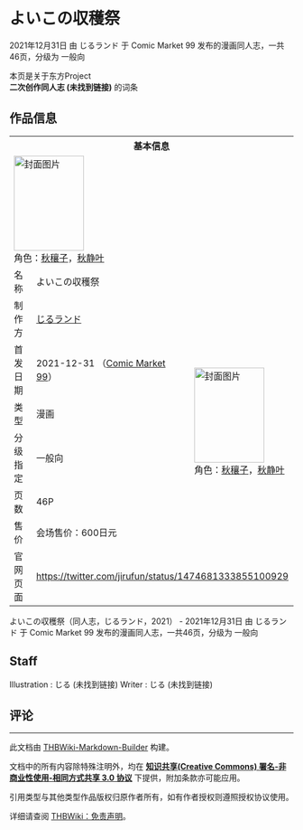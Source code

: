 # よいこの収穫祭

<!-- source html: G:\repos\THBWiki-Markdown-Builder\THBWikiMarkdown\Temp\main\2\26\ns0%3A%E3%82%88%E3%81%84%E3%81%93%E3%81%AE%E5%8F%8E%E7%A9%AB%E7%A5%AD.html -->

2021年12月31日 由 じるランド 于 Comic Market 99 发布的漫画同人志，一共46页，分级为 一般向

本页是关于东方Project  
 **二次创作同人志 (未找到链接)** 的词条
## 作品信息

<table><tbody><tr><th colspan="3">基本信息</th></tr><tr><td class="cover-artwork-mobile" colspan="2"><a href="./文件-よいこの収穫祭封面.jpg.md" class="image" title="封面图片"><img alt="封面图片" src="https://upload.thwiki.cc/thumb/4/4e/%E3%82%88%E3%81%84%E3%81%93%E3%81%AE%E5%8F%8E%E7%A9%AB%E7%A5%AD%E5%B0%81%E9%9D%A2.jpg/124px-%E3%82%88%E3%81%84%E3%81%93%E3%81%AE%E5%8F%8E%E7%A9%AB%E7%A5%AD%E5%B0%81%E9%9D%A2.jpg" decoding="async" loading="lazy" width="124" height="168" srcset="https://upload.thwiki.cc/thumb/4/4e/%E3%82%88%E3%81%84%E3%81%93%E3%81%AE%E5%8F%8E%E7%A9%AB%E7%A5%AD%E5%B0%81%E9%9D%A2.jpg/186px-%E3%82%88%E3%81%84%E3%81%93%E3%81%AE%E5%8F%8E%E7%A9%AB%E7%A5%AD%E5%B0%81%E9%9D%A2.jpg 1.5x, https://upload.thwiki.cc/thumb/4/4e/%E3%82%88%E3%81%84%E3%81%93%E3%81%AE%E5%8F%8E%E7%A9%AB%E7%A5%AD%E5%B0%81%E9%9D%A2.jpg/248px-%E3%82%88%E3%81%84%E3%81%93%E3%81%AE%E5%8F%8E%E7%A9%AB%E7%A5%AD%E5%B0%81%E9%9D%A2.jpg 2x" data-file-width="887" data-file-height="1200"></a><div class="cover-char">角色：<a href="./秋穰子.md" title="秋穰子">秋穰子</a>，<a href="./秋静叶.md" title="秋静叶">秋静叶</a></div></td>
</tr><tr><td class="label">名称</td><td colspan="2"> よいこの収穫祭 </td></tr><tr><td class="label">制作方</td><td><a href="./じるランド.md" title="じるランド">じるランド</a></td><td class="cover-artwork" rowspan="6" style="min-width:168px;"><a href="./文件-よいこの収穫祭封面.jpg.md" class="image" title="封面图片"><img alt="封面图片" src="https://upload.thwiki.cc/thumb/4/4e/%E3%82%88%E3%81%84%E3%81%93%E3%81%AE%E5%8F%8E%E7%A9%AB%E7%A5%AD%E5%B0%81%E9%9D%A2.jpg/124px-%E3%82%88%E3%81%84%E3%81%93%E3%81%AE%E5%8F%8E%E7%A9%AB%E7%A5%AD%E5%B0%81%E9%9D%A2.jpg" decoding="async" loading="lazy" width="124" height="168" srcset="https://upload.thwiki.cc/thumb/4/4e/%E3%82%88%E3%81%84%E3%81%93%E3%81%AE%E5%8F%8E%E7%A9%AB%E7%A5%AD%E5%B0%81%E9%9D%A2.jpg/186px-%E3%82%88%E3%81%84%E3%81%93%E3%81%AE%E5%8F%8E%E7%A9%AB%E7%A5%AD%E5%B0%81%E9%9D%A2.jpg 1.5x, https://upload.thwiki.cc/thumb/4/4e/%E3%82%88%E3%81%84%E3%81%93%E3%81%AE%E5%8F%8E%E7%A9%AB%E7%A5%AD%E5%B0%81%E9%9D%A2.jpg/248px-%E3%82%88%E3%81%84%E3%81%93%E3%81%AE%E5%8F%8E%E7%A9%AB%E7%A5%AD%E5%B0%81%E9%9D%A2.jpg 2x" data-file-width="887" data-file-height="1200"></a><div class="cover-char">角色：<a href="./秋穰子.md" title="秋穰子">秋穰子</a>，<a href="./秋静叶.md" title="秋静叶">秋静叶</a></div></td>
</tr><tr><td class="label">首发日期</td><td>2021-12-31&#160;（<a href="/展会作品列表?e=Comic+Market%2399">Comic Market 99</a>）</td></tr><tr><td class="label">类型</td><td>漫画</td></tr><tr><td class="label">分级指定</td><td>一般向</td></tr><tr><td class="label">页数</td><td>46P</td></tr><tr><td class="label">售价</td><td>会场售价：600日元</td></tr>
<tr><td class="label">官网页面</td><td colspan="2"><a rel="nofollow" class="external free" href="https://twitter.com/jirufun/status/1474681333855100929">https://twitter.com/jirufun/status/1474681333855100929</a></td></tr></tbody></table>

よいこの収穫祭（同人志，じるランド，2021） - 2021年12月31日 由 じるランド 于 Comic Market 99 发布的漫画同人志，一共46页，分级为 一般向
## Staff
Illustration
: じる (未找到链接)
Writer
: じる (未找到链接)

## 评论




---

此文档由 [THBWiki-Markdown-Builder](https://github.com/Delsin-Yu/THBWiki-Markdown-Builder) 构建。

文档中的所有内容除特殊注明外，均在 [**知识共享(Creative Commons) 署名-非商业性使用-相同方式共享 3.0 协议**](https://creativecommons.org/licenses/by-sa/3.0/deed.zh-hans) 下提供，附加条款亦可能应用。

引用类型与其他类型作品版权归原作者所有，如有作者授权则遵照授权协议使用。

详细请查阅 [THBWiki：免责声明](https://thbwiki.cc/THBWiki:%E5%85%8D%E8%B4%A3%E5%A3%B0%E6%98%8E)。

